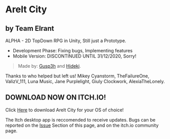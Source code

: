 # Arelt City
## by Team Elrant

ALPHA - 2D TopDown RPG in Unity, Still just a Prototype.


- Development Phase: Fixing bugs, Implementing features
- Mobile Version: DISCONTINUED UNTIL 31/12/2020, Sorry!

> Made by: [Gusp3h](https://twitter.com/Gusp3h) and [Hideki](https://www.youtube.com/channel/UCAy70ymYH-zoRg-nNT_SzvQ).

Thanks to who helped but left us!  Mikey Cyanstorm, TheFailureOne, ValizV_111, Luna Music, Jane Purplelight, Giuly Clockwork, AlexiaTheLonely.

## DOWNLOAD NOW ON ITCH.IO!
Click [Here](https://thatteamelrant.itch.io/areltcity) to download Arelt City for your OS of choice!

The Itch desktop app is reccomended to receive updates.
Bugs can be reported on the [Issue](https://github.com/ThatTeamElrant/AreltCity/issues) Section of this page, and on the itch.io community page.
